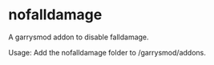 nofalldamage
============

A garrysmod addon to disable falldamage.


Usage: Add the nofalldamage folder to /garrysmod/addons.
